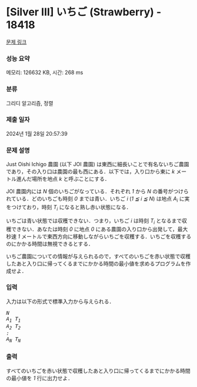 # [Silver III] いちご (Strawberry) - 18418 

[문제 링크](https://www.acmicpc.net/problem/18418) 

### 성능 요약

메모리: 126632 KB, 시간: 268 ms

### 분류

그리디 알고리즘, 정렬

### 제출 일자

2024년 1월 28일 20:57:39

### 문제 설명

<p>Just Oishi Ichigo 農園 (以下 JOI 農園) は東西に細長いことで有名ないちご農園であり，その入り口は農園の最も西にある．以下では，入り口から東に <var>k</var> メートル進んだ場所を地点 <var>k</var> と呼ぶことにする．</p>

<p>JOI 農園内には <var>N</var> 個のいちごがなっている．それぞれ <var>1</var> から <var>N</var> の番号がつけられている．どのいちごも時刻 <var>0</var> までは青い．いちご <var>i</var> (<var>1 ≦ i ≦ N</var>) は地点 <var>A<sub>i</sub></var> に実をつけており，時刻 <var>T<sub>i</sub></var> になると熟し赤い状態になる．</p>

<p>いちごは青い状態では収穫できない．つまり，いちご <var>i</var> は時刻 <var>T<sub>i</sub></var> となるまで収穫できない．あなたは時刻 <var>0</var> に地点 <var>0</var> にある農園の入り口から出発して，最大秒速 <var>1</var> メートルで東西方向に移動しながらいちごを収穫する．いちごを収穫するのにかかる時間は無視できるとする．</p>

<p>いちご農園についての情報が与えられるので，すべてのいちごを赤い状態で収穫したあと入り口に帰ってくるまでにかかる時間の最小値を求めるプログラムを作成せよ．</p>

### 입력 

 <p>入力は以下の形式で標準入力から与えられる．</p>

<pre><var>N</var>
<var>A<sub>1</sub></var> <var>T<sub>1</sub></var>
<var>A<sub>2</sub></var> <var>T<sub>2</sub></var>
<var>:</var>
<var>A<sub>N</sub></var> <var>T<sub>N</sub></var></pre>

### 출력 

 <p>すべてのいちごを赤い状態で収穫したあと入り口に帰ってくるまでにかかる時間の最小値を <var>1</var> 行に出力せよ．</p>

